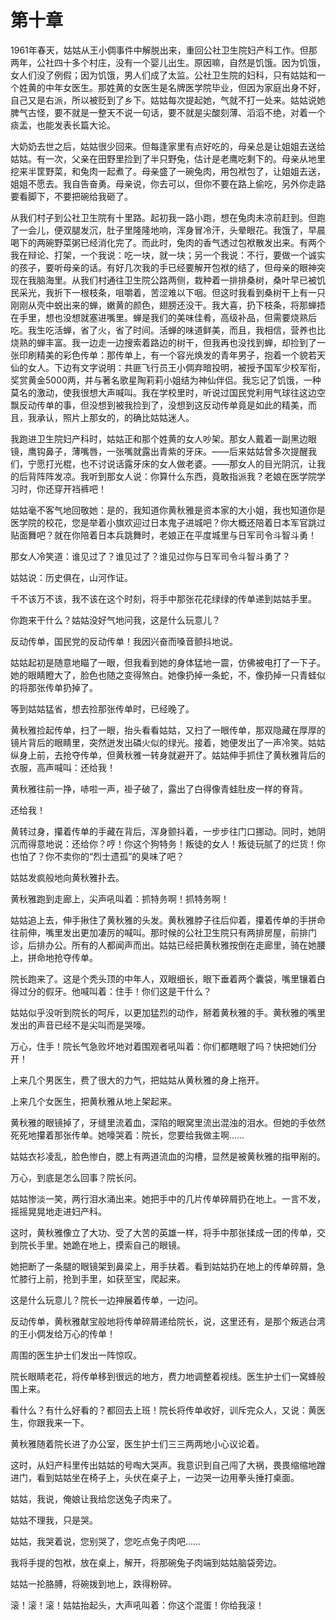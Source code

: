    

# 第十章

1961年春天，姑姑从王小倜事件中解脱出来，重回公社卫生院妇产科工作。但那两年，公社四十多个村庄，没有一个婴儿出生。原因嘛，自然是饥饿。因为饥饿，女人们没了例假；因为饥饿，男人们成了太监。公社卫生院的妇科，只有姑姑和一个姓黄的中年女医生。那姓黄的女医生是名牌医学院毕业，但因为家庭出身不好，自己又是右派，所以被贬到了乡下。姑姑每次提起她，气就不打一处来。姑姑说她脾气古怪，要不就是一整天不说一句话，要不就是尖酸刻薄、滔滔不绝，对着一个痰盂，也能发表长篇大论。

大奶奶去世之后，姑姑很少回来。但每逢家里有点好吃的，母亲总是让姐姐去送给姑姑。有一次，父亲在田野里捡到了半只野兔，估计是老鹰吃剩下的。母亲从地里挖来半筐野菜，和兔肉一起煮了。母亲盛了一碗兔肉，用包袱包了，让姐姐去送，姐姐不愿去。我自告奋勇。母亲说，你去可以，但你不要在路上偷吃，另外你走路要看脚下，不要把碗给我砸了。

从我们村子到公社卫生院有十里路。起初我一路小跑，想在兔肉未凉前赶到。但跑了一会儿，便双腿发沉，肚子里隆隆地响，浑身冒冷汗，头晕眼花。我饿了，早晨喝下的两碗野菜粥已经消化完了。而此时，兔肉的香气透过包袱散发出来。有两个我在辩论、打架，一个我说：吃一块，就一块；另一个我说：不行，要做一个诚实的孩子，要听母亲的话。有好几次我的手已经要解开包袱的结了，但母亲的眼神突现在我脑海里。从我们村通往卫生院公路两侧，栽种着一排排桑树，桑叶早已被饥民采光，我折下一根枝条，咀嚼着，苦涩难以下咽。但这时我看到桑树干上有一只刚刚从壳中蜕出来的蝉，嫩黄的颜色，翅膀还没干。我大喜，扔下枝条，将那蝉捂在手里，想也没想就塞进嘴里。蝉是我们的美味佳肴，高级补品，但需要烧熟后吃。我生吃活蝉，省了火，省了时间。活蝉的味道鲜美，而且，我相信，营养也比烧熟的蝉丰富。我一边走一边搜索着路边的树干，但我再也没找到蝉，却捡到了一张印刷精美的彩色传单：那传单上，有一个容光焕发的青年男子，抱着一个貌若天仙的女人。下边有文字说明：共匪飞行员王小倜弃暗投明，被授予国军少校军衔，奖赏黄金5000两，并与著名歌星陶莉莉小姐结为神仙伴侣。我忘记了饥饿，一种莫名的激动，使我很想大声喊叫。我在学校里时，听说过国民党利用气球往这边空飘反动传单的事，但没想到被我捡到了，没想到这反动传单竟是如此的精美，而且，我承认，照片上那女的，的确比姑姑迷人。

我跑进卫生院妇产科时，姑姑正和那个姓黄的女人吵架。那女人戴着一副黑边眼镜，鹰钩鼻子，薄嘴唇，一张嘴就露出青紫的牙床。——后来姑姑曾多次提醒我们，宁愿打光棍，也不讨说话露牙床的女人做老婆。——那女人的目光阴沉，让我的后背阵阵发凉。我听到那女人说：你算什么东西，竟敢指派我？老娘在医学院学习时，你还穿开裆裤吧！

姑姑毫不客气地回敬她：是的，我知道你黄秋雅是资本家的大小姐，我也知道你是医学院的校花，您是举着小旗欢迎过日本鬼子进城吧？你大概还陪着日本军官跳过贴面舞吧？就在你陪着日本兵跳舞时，老娘正在平度城里与日军司令斗智斗勇！

那女人冷笑道：谁见过了？谁见过了？谁见过你与日军司令斗智斗勇了？

姑姑说：历史俱在，山河作证。

千不该万不该，我不该在这个时刻，将手中那张花花绿绿的传单递到姑姑手里。

你跑来干什么？姑姑没好气地问我，这是什么玩意儿？

反动传单，国民党的反动传单！我因兴奋而嗓音颤抖地说。

姑姑起初是随意地瞄了一眼，但我看到她的身体猛地一震，仿佛被电打了一下子。她的眼睛瞪大了，脸色也随之变得煞白。她像扔掉一条蛇，不，像扔掉一只青蛙似的将那张传单扔掉了。

等到姑姑猛省，想去捡那张传单时，已经晚了。

黄秋雅捡起传单，扫了一眼，抬头看看姑姑，又扫了一眼传单，那双隐藏在厚厚的镜片背后的眼睛里，突然迸发出磷火似的绿光。接着，她便发出了一声冷笑。姑姑纵身上前，去抢夺传单，但黄秋雅一转身就避开了。姑姑伸手抓住了黄秋雅背后的衣服，高声喊叫：还给我！

黄秋雅往前一挣，哧啦一声，褂子破了，露出了白得像青蛙肚皮一样的脊背。

还给我！

黄转过身，攥着传单的手藏在背后，浑身颤抖着，一步步往门口挪动。同时，她阴沉而得意地说：还给你？哼！你这个狗特务！叛徒的女人！叛徒玩腻了的烂货！你也怕了？你不卖你的“烈士遗孤”的臭味了吧？

姑姑发疯般地向黄秋雅扑去。

黄秋雅跑到走廊上，尖声吼叫着：抓特务啊！抓特务啊！

姑姑追上去，伸手揪住了黄秋雅的头发。黄秋雅脖子往后仰着，攥着传单的手拼命往前伸，嘴里发出更加凄厉的喊叫。那时候的公社卫生院只有两排房屋，前排门诊，后排办公。所有的人都闻声而出。姑姑已经把黄秋雅按倒在走廊里，骑在她腰上，拼命地抢夺传单。

院长跑来了。这是个秃头顶的中年人，双眼细长，眼下垂着两个囊袋，嘴里镶着白得过分的假牙。他喊叫着：住手！你们这是干什么？

姑姑似乎没听到院长的呵斥，以更加猛烈的动作，掰着黄秋雅的手。黄秋雅的嘴里发出的声音已经不是尖叫而是哭嚎。

万心，住手！院长气急败坏地对着围观者吼叫着：你们都瞎眼了吗？快把她们分开！

上来几个男医生，费了很大的力气，把姑姑从黄秋雅的身上拖开。

上来几个女医生，把黄秋雅从地上架起来。

黄秋雅的眼镜掉了，牙缝里流着血，深陷的眼窝里流出混浊的泪水。但她的手依然死死地攥着那张传单。她嚎哭着：院长，您要给我做主啊……

姑姑衣衫凌乱，脸色惨白，腮上有两道流血的沟槽，显然是被黄秋雅的指甲剐的。

万心，到底是怎么回事？院长问。

姑姑惨淡一笑，两行泪水涌出来。她把手中的几片传单碎屑扔在地上。一言不发，摇摇晃晃地走进妇产科。

这时，黄秋雅像立了大功、受了大苦的英雄一样，将手中那张揉成一团的传单，交到院长手里。她跪在地上，摸索自己的眼镜。

她把断了一条腿的眼镜架到鼻梁上，用手扶着。看到姑姑扔在地上的传单碎屑，急忙膝行上前，抢到手里，如获至宝，爬起来。

这是什么玩意儿？院长一边抻展着传单，一边问。

反动传单，黄秋雅献宝般地将传单碎屑递给院长，说，这里还有，是那个叛逃台湾的王小倜发给万心的传单！

周围的医生护士们发出一阵惊叹。

院长眼睛老花，将传单移到很远的地方，费力地调整着视线。医生护士们一窝蜂般围上来。

看什么？有什么好看的？都回去上班！院长将传单收好，训斥完众人，又说：黄医生，你跟我来一下。

黄秋雅随着院长进了办公室，医生护士们三三两两地小心议论着。

这时，从妇产科里传出姑姑的号啕大哭声。我意识到自己闯了大祸，畏畏缩缩地蹭进门，看到姑姑坐在椅子上，头伏在桌子上，一边哭一边用拳头捶打桌面。

姑姑，我说，俺娘让我给您送兔子肉来了。

姑姑不理我，只是哭。

姑姑，我哭着说，您别哭了，您吃点兔子肉吧……

我将手提的包袱，放在桌上，解开，将那碗兔子肉端到姑姑脑袋旁边。

姑姑一抡胳膊，将碗拨到地上，跌得粉碎。

滚！滚！滚！姑姑抬起头，大声吼叫着：你这个混蛋！你给我滚！